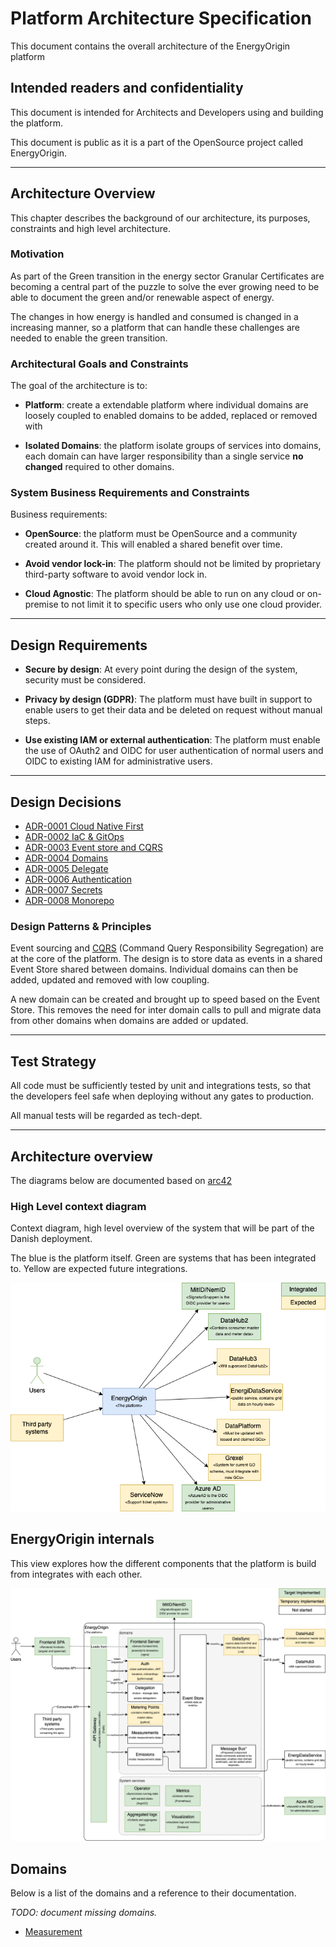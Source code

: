 # Platform Architecture Specification

This document contains the overall architecture of the EnergyOrigin platform

## Intended readers and confidentiality

This document is intended for Architects and Developers
using and building the platform.

This document is public as it is a part of the OpenSource project
called EnergyOrigin.
  
---

## Architecture Overview

This chapter describes the background of our architecture, its purposes,
constraints and high level architecture.

### Motivation

As part of the Green transition in the energy sector Granular Certificates are
becoming a central part of the puzzle to solve the ever growing need to be able
to document the green and/or renewable aspect of energy.

The changes in how energy is handled and consumed is changed in a increasing
manner, so a platform that can handle these challenges are needed to enable the
green transition.

### Architectural Goals and Constraints

The goal of the architecture is to:

- **Platform**: create a extendable platform where individual domains are
loosely coupled to enabled domains to be added, replaced or removed with

- **Isolated Domains**: the platform isolate groups of services into domains,
each domain can have larger responsibility than a single service
**no changed** required to other domains.

### System Business Requirements and Constraints

Business requirements:

- **OpenSource**: the platform must be OpenSource and a community created around it.
This will enabled a shared benefit over time.

- **Avoid vendor lock-in**: The platform should not be limited by proprietary third-party
software to avoid vendor lock in.

- **Cloud Agnostic**: The platform should be able to run on any cloud or on-premise to not
limit it to specific users who only use one cloud provider.

---

## Design Requirements

- **Secure by design**: At every point during the design of the system,
security must be considered.

- **Privacy by design (GDPR)**: The platform must have built in support
to enable users to get their data and be deleted on request without manual steps.

- **Use existing IAM or external authentication**:
The platform must enable the use of OAuth2 and OIDC for user authentication
of normal users and OIDC to existing IAM for administrative users.

---

## Design Decisions

- [ADR-0001 Cloud Native First](adr/0001-cloud-native.md)
- [ADR-0002 IaC & GitOps](adr/0002-gitops.md)
- [ADR-0003 Event store and CQRS](adr/0003-event-store.md)
- [ADR-0004 Domains](adr/0004-domains.md)
- [ADR-0005 Delegate](adr/0005-delegation.md)
- [ADR-0006 Authentication](adr/0006-authentication.md)
- [ADR-0007 Secrets](adr/0007-secret-storage.md)
- [ADR-0008 Monorepo](adr/0008-monorepo.md)

### Design Patterns & Principles

Event sourcing and [CQRS](https://martinfowler.com/bliki/CQRS.html) (Command Query Responsibility Segregation)
are at the core of the platform.
The design is to store data as events in a shared Event Store shared between domains.
Individual domains can then be added, updated and removed with low coupling.

A new domain can be created and brought up to speed based on the Event Store.
This removes the need for inter domain calls to pull and migrate data from other domains when domains are added or updated.

---

## Test Strategy

All code must be sufficiently tested by unit and integrations tests,
so that the developers feel safe when deploying without any gates to production.

All manual tests will be regarded as tech-dept.

---

## Architecture overview

The diagrams below are documented based on [arc42](https://docs.arc42.org/section-5/)

### High Level context diagram

Context diagram, high level overview of the system that will be part of the Danish deployment.

The blue is the platform itself.
Green are systems that has been integrated to.
Yellow are expected future integrations.

![Overview of the different systems integrating](diagrams/context.drawio.png)

## EnergyOrigin internals

This view explores how the different components that the platform is build from
integrates with each other.

![Exploded view of EnergyOrigin](diagrams/level1.drawio.png)

## Domains

Below is a list of the domains and a reference to their documentation.

*TODO: document missing domains.*

- [Measurement](domains/measurements.md)
